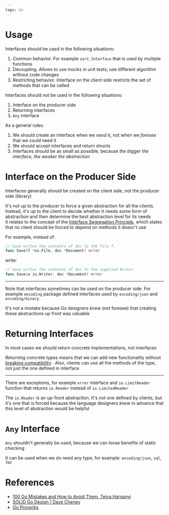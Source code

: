 ```yaml
---
tags: Go
---
```


# Usage

Interfaces should be used in the following situations:

1. Common behavior. For example `sort.Interface` that is used by multiple functions
2. Decoupling. Allows to use mocks in unit tests; use different algorithm without code changes
3. Restricting behavior. Interface on the client side restricts the set of methods that can be called

Interfaces should not be used in the following situations:

1. Interface on the producer side
2. Returning interfaces
3. `Any` interface

As a general rules:

1. We should create an interface when we *need* it, not when we *foresee* that we could need it
2. We should accept interfaces and return structs
3. Interfaces should be as small as possible, because *the bigger the interface, the weaker the abstraction*

# Interface on the Producer Side

Interfaces generally should be created on the client side, not the producer side (library)

It's not up to the producer to force a given abstraction for all the clients. Instead, it's up to the client to decide whether it needs some form of abstraction and then determine the best abstraction level for its needs  
It relates to the concept of the [Interface Segregation Principle](https://dave.cheney.net/2016/08/20/solid-go-design#Interface%20Segregation%20Principle), which states that no client should be forced to depend on methods it doesn't use

For example, instead of:

```go
// Save writes the contents of doc to the file f.
func Save(f *os.File, doc *Document) error
```

write:

```go
// Save writes the contents of doc to the supplied Writer.
func Save(w io.Writer, doc *Document) error
```

---

Note that interfaces sometimes can be used on the producer side. For example `encoding` package defined interfaces used by `encoding/json` and `encoding/binary`

It's not a mistake because Go designers *knew* (not foresee) that creating these abstractions up front was valuable

# Returning Interfaces

In most cases we should return concrete implementations, not interfaces

Returning concrete types means that we can add new functionality without [breaking compatibility](https://youtu.be/JhdL5AkH-AQ?si=Cs0TDV7SjeSYAEki&t=1430) . Also, clients can use all the methods of the type, not just the one defined in interface

---

There are exceptions, for example `error` interface and `io.LimitReader` function that returns `io.Reader` instead of `io.LimitedReader`

The `io.Reader` is an up-front abstraction. It's not one defined by clients, but it's one that is forced because the language designers *knew* in advance that this level of abstraction would be helpful

# `Any` Interface

`Any` shouldn't generally be used, because we can loose benefits of static checking

It can be used when we do need any type, for example: `encoding/json`, `sql`, `fmt`

# References

- [100 Go Mistakes and How to Avoid Them. Teiva Harsanyi](References.md#100%20Go%20Mistakes%20and%20How%20to%20Avoid%20Them.%20Teiva%20Harsanyi)
- [SOLID Go Design | Dave Cheney](https://dave.cheney.net/2016/08/20/solid-go-design)
- [Go Proverbs](https://go-proverbs.github.io)
